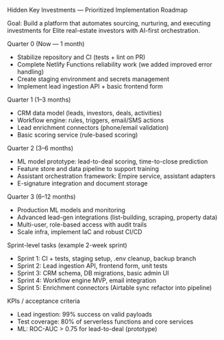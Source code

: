 Hidden Key Investments — Prioritized Implementation Roadmap

Goal: Build a platform that automates sourcing, nurturing, and executing investments for Elite real-estate investors with AI-first orchestration.

Quarter 0 (Now — 1 month)
- Stabilize repository and CI (tests + lint on PR)
- Complete Netlify Functions reliability work (we added improved error handling)
- Create staging environment and secrets management
- Implement lead ingestion API + basic frontend form

Quarter 1 (1–3 months)
- CRM data model (leads, investors, deals, activities)
- Workflow engine: rules, triggers, email/SMS actions
- Lead enrichment connectors (phone/email validation)
- Basic scoring service (rule-based scoring)

Quarter 2 (3–6 months)
- ML model prototype: lead-to-deal scoring, time-to-close prediction
- Feature store and data pipeline to support training
- Assistant orchestration framework: Empire service, assistant adapters
- E-signature integration and document storage

Quarter 3 (6–12 months)
- Production ML models and monitoring
- Advanced lead-gen integrations (list-building, scraping, property data)
- Multi-user, role-based access with audit trails
- Scale infra, implement IaC and robust CI/CD

Sprint-level tasks (example 2-week sprint)
- Sprint 1: CI + tests, staging setup, .env cleanup, backup branch
- Sprint 2: Lead ingestion API, frontend form, unit tests
- Sprint 3: CRM schema, DB migrations, basic admin UI
- Sprint 4: Workflow engine MVP, email integration
- Sprint 5: Enrichment connectors (Airtable sync refactor into pipeline)

KPIs / acceptance criteria
- Lead ingestion: 99% success on valid payloads
- Test coverage: 80% of serverless functions and core services
- ML: ROC-AUC > 0.75 for lead-to-deal (prototype)

